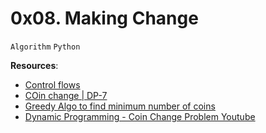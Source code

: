 # 0x08. Making Change
``Algorithm`` ``Python``

**Resources**:
- [Control flows](https://docs.python.org/3/tutorial/controlflow.html)
- [COin change | DP-7]()
- [Greedy Algo to find minimum number of coins]()
- [Dynamic Programming - Coin Change Problem Youtube](https://www.youtube.com/watch?v=jgiZlGzXMBw)

